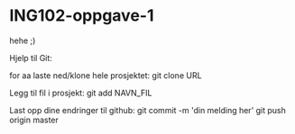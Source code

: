 # ING102-oppgave-1
hehe ;)


Hjelp til Git:

for aa laste ned/klone hele prosjektet:
git clone URL

Legg til fil i prosjekt:
git add NAVN_FIL

Last opp dine endringer til github:
git commit -m 'din melding her'
git push origin master